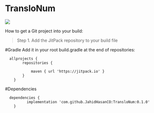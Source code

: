 # TransloNum
[![](https://jitpack.io/v/JahidHasanCO/TransloNum.svg)](https://jitpack.io/#JahidHasanCO/TransloNum)

How to get a Git project into your build:

> Step 1. Add the JitPack repository to your build file

#Gradle
Add it in your root build.gradle at the end of repositories:

```
  allprojects {
		repositories {
			
			maven { url 'https://jitpack.io' }
		}
	}
 ```

#Dependencies

```
  dependencies {
	      implementation 'com.github.JahidHasanCO:TransloNum:0.1.0'
	}
```
